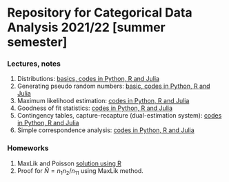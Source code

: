 # Repository for Categorical Data Analysis 2021/22 [summer semester]

### Lectures, notes

1. Distributions: [basics, codes in Python, R and Julia](notebooks/cda_1_distributions.ipynb)
2. Generating pseudo random numbers: [basic, codes in Python, R and Julia](notebooks/cda_2_pseudorandom.ipynb)
3. Maximum likelihood estimation: [codes in Python, R and Julia](notebooks/cda_3_maxlik.ipynb)
4. Goodness of fit statistics: [codes in Python, R and Julia](notebooks/cda_4_gof.ipynb)
5. Contingency tables, capture-recapture (dual-estimation system): [codes in Python, R and Julia](notebooks/cda_5_cattab.ipynb)
6. Simple correspondence analysis: [codes in Python, R and Julia](notebooks/cda_6_ca.ipynb)

### Homeworks

1. MaxLik and Poisson [solution using R](homeworks/hw1_solution.ipynb)
2. Proof for $\hat{N}=n_1n_2/n_{11}$ using MaxLik method.
